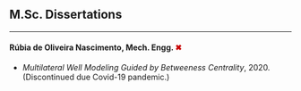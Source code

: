 ## M.Sc. Dissertations
---


#### Rúbia de Oliveira Nascimento, Mech. Engg. <span style="color:rgb(200,0,0);"> &#10006; </span>
- *Multilateral Well Modeling Guided by Betweeness Centrality*, 2020. (Discontinued due Covid-19 pandemic.)